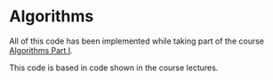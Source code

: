 Algorithms
==========

All of this code has been implemented while taking part of the course [Algorithms Part I](https://www.coursera.org/course/algs4partI).

This code is based in code shown in the course lectures.